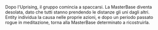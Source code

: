 Dopo l'Uprising, il gruppo comincia a spaccarsi.
La MasterBase diventa desolata, dato che tutti stanno prendendo le distanze gli uni dagli altri.
Entity individua la causa nelle proprie azioni, e dopo un periodo passato rogue in meditazione, torna alla MasterBase determinato a ricostruirla.